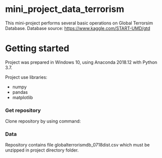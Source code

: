 # mini_project_data_terrorism

This mini-project performs several basic operations on Global Terrorsim Database. 
Database source: https://www.kaggle.com/START-UMD/gtd

# Getting started

Project was prepared in Windows 10, using Anaconda 2018.12 with Python 3.7.

Project use libraries:
 
 - numpy
 - pandas
 - matplotlib
 
### Get repository

Clone repository by using command: 




### Data

Repository contains file globalterrorismdb_0718dist.csv which must be unzipped in project directory folder.

